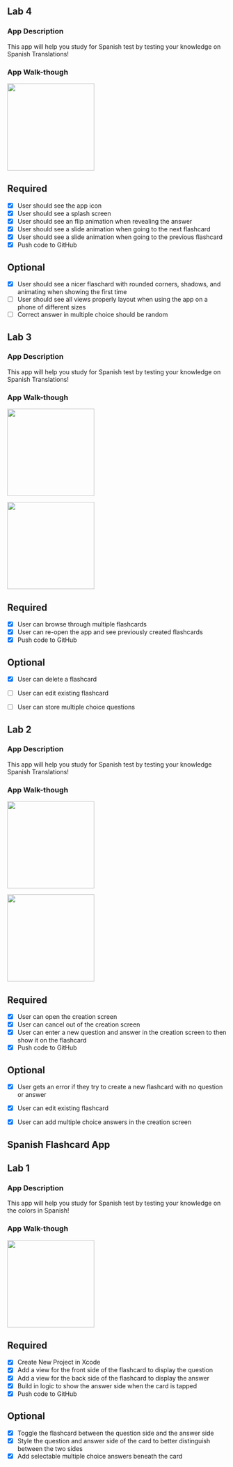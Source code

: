 ## Lab 4

### App Description
This app will help you study for Spanish test by testing your knowledge on Spanish Translations!

### App Walk-though

<img src="https://i.imgur.com/rc8lLtT.gif" width=200><br>


## Required
- [x] User should see the app icon 
- [x] User should see a splash screen
- [x] User should see an flip animation when revealing the answer
- [x] User should see a slide animation when going to the next flashcard
- [x] User should see a slide animation when going to the previous flashcard
- [x] Push code to GitHub
## Optional
- [x] User should see a nicer flaschard with rounded corners, shadows, and animating when showing the first time
- [ ] User should see all views properly layout when using the app on a phone of different sizes
- [ ] Correct answer in multiple choice should be random

## Lab 3

### App Description
This app will help you study for Spanish test by testing your knowledge on Spanish Translations!

### App Walk-though


<img src="https://i.imgur.com/sVjVAcf.gif" width=200><br>

<img src="https://i.imgur.com/ODjimB7.gif" width=200><br>



## Required
- [x] User can browse through multiple flashcards
- [x] User can re-open the app and see previously created flashcards
- [x] Push code to GitHub
## Optional
- [x] User can delete a flashcard
- [ ] User can edit existing flashcard
- [ ] User can store multiple choice questions


## Lab 2

### App Description
This app will help you study for Spanish test by testing your knowledge Spanish Translations!

### App Walk-though

<img src="https://i.imgur.com/6lUQKZs.gif" width=200><br>

<img src="https://i.imgur.com/aHgtJmg.gif" width=200><br>

## Required
- [x] User can open the creation screen
- [x] User can cancel out of the creation screen
- [x] User can enter a new question and answer in the creation screen to then show it on the flashcard
- [x] Push code to GitHub
## Optional
- [x] User gets an error if they try to create a new flashcard with no question or answer
- [x] User can edit existing flashcard
- [x] User can add multiple choice answers in the creation screen








## Spanish Flashcard App 

## Lab 1

### App Description
This app will help you study for Spanish test by testing your knowledge on the colors in Spanish!

### App Walk-though
<img src="https://i.imgur.com/gFAbPcO.gif" width=200><br>


## Required
- [x] Create New Project in Xcode
- [x] Add a view for the front side of the flashcard to display the question
- [x] Add a view for the back side of the flashcard to display the answer
- [x] Build in logic to show the answer side when the card is tapped
- [x] Push code to GitHub
## Optional
- [x] Toggle the flashcard between the question side and the answer side
- [x] Style the question and answer side of the card to better distinguish between the two sides
- [x] Add selectable multiple choice answers beneath the card
